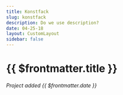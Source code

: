 ```yaml
---
title: Konstfack
slug: konstfack
description: Do we use description?
date: 04-25-18
layout: CustomLayout
sidebar: false
---
```

<ApiPostHero/>

# {{ $frontmatter.title }}
###### Project added {{ $frontmatter.date }}

<ApiPost/>